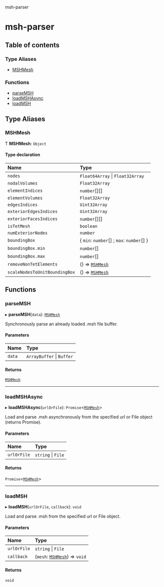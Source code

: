 msh-parser

# msh-parser

## Table of contents

### Type Aliases

- [MSHMesh](README.md#mshmesh)

### Functions

- [parseMSH](README.md#parsemsh)
- [loadMSHAsync](README.md#loadmshasync)
- [loadMSH](README.md#loadmsh)

## Type Aliases

### MSHMesh

Ƭ **MSHMesh**: `Object`

#### Type declaration

| Name | Type |
| :------ | :------ |
| `nodes` | `Float64Array` \| `Float32Array` |
| `nodalVolumes` | `Float32Array` |
| `elementIndices` | `number`[][] |
| `elementVolumes` | `Float32Array` |
| `edgesIndices` | `Uint32Array` |
| `exteriorEdgesIndices` | `Uint32Array` |
| `exteriorFacesIndices` | `number`[][] |
| `isTetMesh` | `boolean` |
| `numExteriorNodes` | `number` |
| `boundingBox` | { `min`: `number`[] ; `max`: `number`[]  } |
| `boundingBox.min` | `number`[] |
| `boundingBox.max` | `number`[] |
| `removeNonTetElements` | () => [`MSHMesh`](README.md#mshmesh) |
| `scaleNodesToUnitBoundingBox` | () => [`MSHMesh`](README.md#mshmesh) |

## Functions

### parseMSH

▸ **parseMSH**(`data`): [`MSHMesh`](README.md#mshmesh)

Synchronously parse an already loaded .msh file buffer.

#### Parameters

| Name | Type |
| :------ | :------ |
| `data` | `ArrayBuffer` \| `Buffer` |

#### Returns

[`MSHMesh`](README.md#mshmesh)

___

### loadMSHAsync

▸ **loadMSHAsync**(`urlOrFile`): `Promise`<[`MSHMesh`](README.md#mshmesh)\>

Load and parse .msh asynchronously from the specified url or File object (returns Promise).

#### Parameters

| Name | Type |
| :------ | :------ |
| `urlOrFile` | `string` \| `File` |

#### Returns

`Promise`<[`MSHMesh`](README.md#mshmesh)\>

___

### loadMSH

▸ **loadMSH**(`urlOrFile`, `callback`): `void`

Load and parse .msh from the specified url or File object.

#### Parameters

| Name | Type |
| :------ | :------ |
| `urlOrFile` | `string` \| `File` |
| `callback` | (`mesh`: [`MSHMesh`](README.md#mshmesh)) => `void` |

#### Returns

`void`
